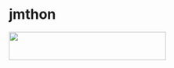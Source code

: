 # jmthon

<p align="left"><a href="https://heroku.com/deploy?template=https://github.com//roz"> <img src="https://img.shields.io/badge/Deploy%20To%20Heroku-purple?style=for-the-badge&logo=heroku" width="320" height="58.45"/></a></p>
